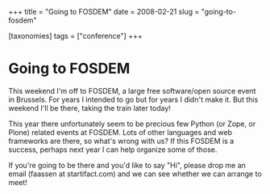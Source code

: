 +++
title = "Going to FOSDEM"
date = 2008-02-21
slug = "going-to-fosdem"

[taxonomies]
tags = ["conference"]
+++

# Going to FOSDEM

This weekend I'm off to FOSDEM, a large free software/open source event
in Brussels. For years I intended to go but for years I didn't make it.
But this weekend I'll be there, taking the train later today!

This year there unfortunately seem to be precious few Python (or Zope,
or Plone) related events at FOSDEM. Lots of other languages and web
frameworks are there, so what's wrong with us? If this FOSDEM is a
success, perhaps next year I can help organize some of those.

If you're going to be there and you'd like to say "Hi", please drop me
an email (faassen at startifact.com) and we can see whether we can
arrange to meet!

